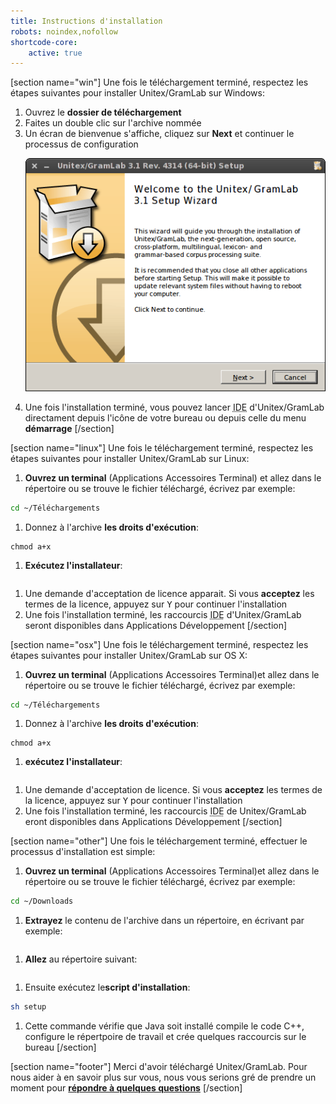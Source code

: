 ```yaml
---
title: Instructions d'installation
robots: noindex,nofollow
shortcode-core:
    active: true
---
```

[section name="win"]
Une fois le téléchargement terminé, respectez les étapes suivantes pour installer Unitex/GramLab sur Windows:

1. Ouvrez le **dossier de téléchargement**
1. Faites un double clic sur l'archive nommée <strong><span class="os-text" data-text="Unitex-GramLab-{stable}{suffix}"></span></strong>
1. Un écran de bienvenue s'affiche, cliquez sur **Next** et continuer le processus de configuration <p markdown="1">![Unitex/GramLab Windows Setup Installer](windows-installer.png?resize=250,200)</p>
1. Une fois l'installation terminé, vous pouvez lancer <abbr title="Integrated Development Environment">IDE</abbr> d'Unitex/GramLab directament depuis l'icône de votre bureau ou depuis celle du menu  **démarrage**
[/section]

[section name="linux"]
Une fois le téléchargement terminé, respectez les étapes suivantes pour installer Unitex/GramLab sur Linux:

1. **Ouvrez un terminal** (Applications <i class="icon fa-arrow-circle-o-right"></i> Accessoires <i class="icon fa-arrow-circle-o-right"></i> Terminal) et allez dans le répertoire ou se trouve le fichier téléchargé, écrivez par exemple:     
  ```sh
  cd ~/Téléchargements
  ```
1. Donnez à l'archive **les droits d'exécution**:
<pre><code class="language-sh">chmod a+x <span class="os-text" data-text="./Unitex-GramLab-{stable}{suffix}"></span></code></pre>
1. **Exécutez l'installateur**:
  <pre><code class="language-sh"><span class="os-text" data-text="./Unitex-GramLab-{stable}{suffix}"></span></code></pre>
1. Une demande d'acceptation de licence apparait. Si vous **acceptez** les termes de la licence, appuyez sur <kbd>Y</kbd> pour continuer l'installation
1. Une fois l'installation terminé, les raccourcis <abbr title="Evironnement de Développement Intégré">IDE</abbr> d'Unitex/GramLab seront disponibles dans 
  Applications <i class="icon fa-arrow-circle-o-right"></i> Développement
[/section]

[section name="osx"]
Une fois le téléchargement terminé, respectez les étapes suivantes pour installer Unitex/GramLab sur OS X:

1. **Ouvrez un terminal** (Applications <i class="icon fa-arrow-circle-o-right"></i> Accessoires <i class="icon fa-arrow-circle-o-right"></i> Terminal)et allez dans le répertoire ou se trouve le fichier téléchargé, écrivez par exemple:
  ```sh
  cd ~/Téléchargements
  ```
1. Donnez à l'archive **les droits d'exécution**:
<pre><code class="language-sh">chmod a+x <span class="os-text" data-text="./Unitex-GramLab-{stable}{suffix}"></span></code></pre>
1. **exécutez l'installateur**:
  <pre><code class="language-sh"><span class="os-text" data-text="./Unitex-GramLab-{stable}{suffix}"></span></code></pre>
1. Une demande d'acceptation de licence. Si vous **acceptez** les termes de la licence, appuyez sur <kbd>Y</kbd> pour continuer l'installation
1. Une fois l'installation terminé, les raccourcis <abbr title="Evironnement de Développement Intégré">IDE</abbr> de Unitex/GramLab eront disponibles dans 
  Applications <i class="icon fa-arrow-circle-o-right"></i> Développement
[/section]

[section name="other"]
Une fois le téléchargement terminé, effectuer le processus d'installation est simple:

1. **Ouvrez un terminal** (Applications <i class="icon fa-arrow-circle-o-right"></i> Accessoires <i class="icon fa-arrow-circle-o-right"></i> Terminal)et allez dans le répertoire ou se trouve le fichier téléchargé, écrivez par exemple:
  ```sh
  cd ~/Downloads
  ```
1. **Extrayez** le contenu de l'archive dans un répertoire, en écrivant par exemple:
<pre><code class="language-sh"><span class="os-text" data-text="unzip Unitex-GramLab-{stable}{suffix}"></span></code></pre>
1. **Allez** au répertoire suivant:
  <pre><code class="language-sh"><span class="os-text" data-text="cd Unitex-GramLab-{stable}/App/install"></span></code></pre>
1. Ensuite exécutez le**script d'installation**:
  ```sh
  sh setup
  ```
1. Cette commande vérifie que Java soit installé compile le code C++, configure le répertpoire de travail et crée quelques raccourcis sur le bureau
[/section]

[section name="footer"]
Merci d'avoir téléchargé Unitex/GramLab. Pour nous aider à en savoir plus sur vous, nous vous serions gré de prendre un moment pour **<a class="dialogbox" target="_blank" href="https://unitexgramlab.typeform.com/to/nLE4sb">répondre à quelques questions</a>**
[/section]
